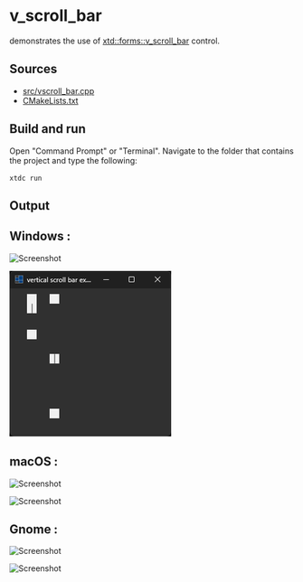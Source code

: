 # v_scroll_bar

demonstrates the use of [xtd::forms::v_scroll_bar](https://gammasoft71.github.io/xtd/reference_guides/latest/classxtd_1_1forms_1_1v__scroll__bar.html) control.

## Sources

* [src/vscroll_bar.cpp](src/v_scroll_bar.cpp)
* [CMakeLists.txt](CMakeLists.txt)

## Build and run

Open "Command Prompt" or "Terminal". Navigate to the folder that contains the project and type the following:

```shell
xtdc run
```

## Output

## Windows :

![Screenshot](../../../../docs/pictures/examples/v_scroll_bar_w.png)

![Screenshot](../../../../docs/pictures/examples/v_scroll_bar_wd.png)

## macOS :

![Screenshot](../../../../docs/pictures/examples/v_scroll_bar_m.png)

![Screenshot](../../../../docs/pictures/examples/v_scroll_bar_md.png)

## Gnome :

![Screenshot](../../../../docs/pictures/examples/v_scroll_bar_g.png)

![Screenshot](../../../../docs/pictures/examples/v_scroll_bar_gd.png)
